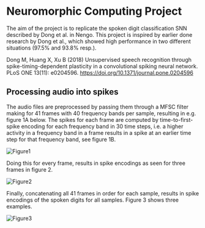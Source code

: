 # Neuromorphic Computing Project

The aim of the project is to replicate the spoken digit classification SNN described by Dong et al. in Nengo.
This project is inspired by earlier done research by Dong et al., which showed high performance in two different situations (97.5\% and 93.8\% resp.).

Dong M, Huang X, Xu B (2018) Unsupervised speech recognition through spike-timing-dependent plasticity in a convolutional spiking neural network. PLoS ONE 13(11): e0204596. https://doi.org/10.1371/journal.pone.0204596

## Processing audio into spikes
The audio files are preprocessed by passing them through a MFSC filter making for 41 frames with 40 frequency bands per sample, resulting in e.g. figure 1A below. The spikes for each frame are computed by time-to-first-spike encoding for each frequency band in 30 time steps, i.e. a higher activity in a frequency band in a frame results in a spike at an earlier time step for that frequency band, see figure 1B.

![Figure1](figures/mfsc_spectogram_spike_coding_one.png?raw=true "Figure 1")

Doing this for every frame, results in spike encodings as seen for three frames in figure 2.

![Figure2](figures/spike_coding_one_5-16-25.png?raw=true "Figure 2")

Finally, concatenating all 41 frames in order for each sample, results in spike encodings of the spoken digits for all samples. Figure 3 shows three examples.

![Figure3](figures/spiketrains_10-14-1105.png?raw=true "Figure 3")

